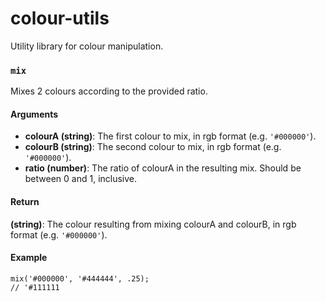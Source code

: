 # colour-utils

Utility library for colour manipulation.

### `mix`

Mixes 2 colours according to the provided ratio.

#### Arguments

- **colourA (string)**: The first colour to mix, in rgb format (e.g. `'#000000'`).
- **colourB (string)**: The second colour to mix, in rgb format (e.g. `'#000000'`).
- **ratio (number)**: The ratio of colourA in the resulting mix. Should be between 0 and 1, inclusive.

#### Return

**(string)**: The colour resulting from mixing colourA and colourB, in rgb format (e.g. `'#000000'`).

#### Example

```
mix('#000000', '#444444', .25);
// '#111111
```

